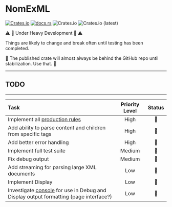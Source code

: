 # NomExML

[![Crates.io](https://img.shields.io/crates/v/nom-xml)](https://crates.io/crates/nom-xml)  [![docs.rs](https://img.shields.io/docsrs/nom-xml)](https://docs.rs/nom-xml/latest/nom_xml/) ![Crates.io](https://img.shields.io/crates/l/nom-xml) ![Crates.io (latest)](https://img.shields.io/crates/dv/nom_xml)

:warning: :construction: Under Heavy Development :construction: :warning:

Things are likely to change and break often until testing has been completed.

:rotating_light: The published crate will almost always be behind the GitHub repo until stabilization. Use that. :rotating_light:

---
## TODO
---
| Task | Priority Level | Status |
|:----------------------|:----------:|:-----:|
| Implement all [production rules](docs/parser_implementation_tracking.md)  | High | :construction: |
| Add ability to parse content and children from specific tags | High | :construction: |
| Add better error handling | High | :thought_balloon: |
| Implement full test suite | Medium | :thought_balloon: |
| Fix debug output | Medium | :thought_balloon: |
| Add streaming for parsing large XML documents | Low | :thought_balloon: |
| Implement Display | Low | :thought_balloon: |
| Investigate [console](https://crates.io/crates/console) for use in Debug and Display output formatting (page interface?) | Low | :thought_balloon: |

